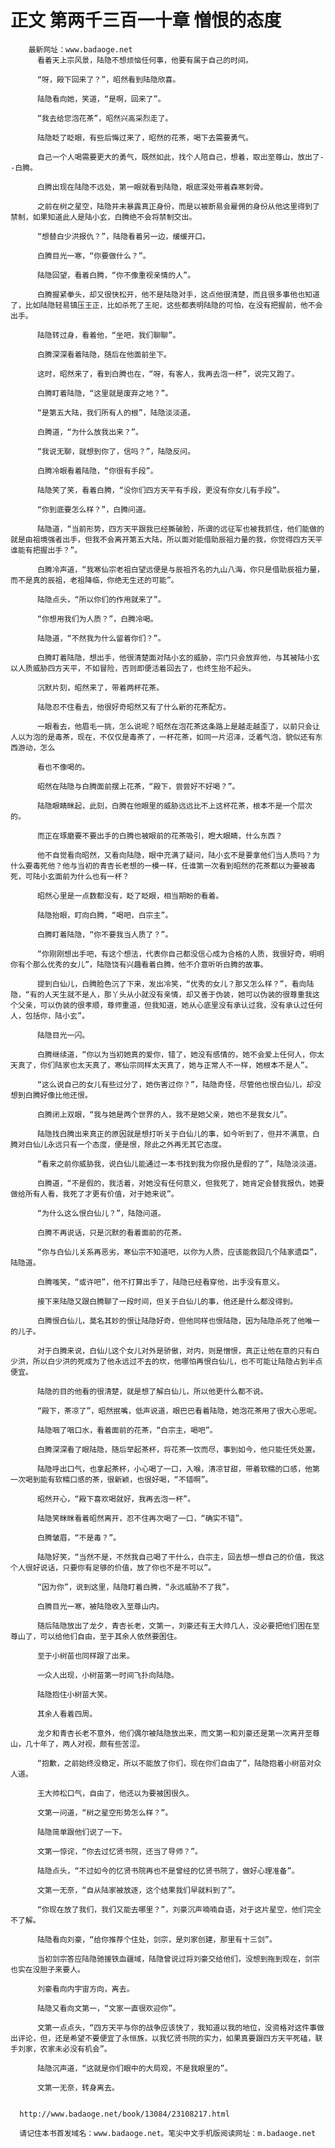 # 正文 第两千三百一十章 憎恨的态度
        最新网址：www.badaoge.net
          看着天上宗风景，陆隐不想烦恼任何事，他要有属于自己的时间。
      
          “呀，殿下回来了？”，昭然看到陆隐欣喜。
      
          陆隐看向她，笑道，“是啊，回来了”。
      
          “我去给您泡花茶”，昭然兴高采烈走了。
      
          陆隐眨了眨眼，有些后悔过来了，昭然的花茶，喝下去需要勇气。
      
          自己一个人喝需要更大的勇气，既然如此，找个人陪自己，想着，取出至尊山，放出了--白腾。
      
          白腾出现在陆隐不远处，第一眼就看到陆隐，眼底深处带着森寒刺骨。
      
          之前在树之星空，陆隐并未暴露真正身份，而是以被断易会雇佣的身份从他这里得到了禁制，如果知道此人是陆小玄，白腾绝不会将禁制交出。
      
          “想替白少洪报仇？”，陆隐看着另一边，缓缓开口。
      
          白腾目光一寒，“你要做什么？”。
      
          陆隐回望，看着白腾，“你不像重视亲情的人”。
      
          白腾握紧拳头，却又很快松开，他不是陆隐对手，这点他很清楚，而且很多事他也知道了，比如陆隐轻易镇压王正，比如杀死了王祀，这些都表明陆隐的可怕，在没有把握前，他不会出手。
      
          陆隐转过身，看着他，“坐吧，我们聊聊”。
      
          白腾深深看着陆隐，随后在他面前坐下。
      
          这时，昭然来了，看到白腾也在，“呀，有客人，我再去泡一杯”，说完又跑了。
      
          白腾盯着陆隐，“这里就是废弃之地？”。
      
          “是第五大陆，我们所有人的根”，陆隐淡淡道。
      
          白腾道，“为什么放我出来？”。
      
          “我说无聊，就想到你了，信吗？”，陆隐反问。
      
          白腾冷眼看着陆隐，“你很有手段”。
      
          陆隐笑了笑，看着白腾，“没你们四方天平有手段，更没有你女儿有手段”。
      
          “你到底要怎么样？”，白腾问道。
      
          陆隐道，“当前形势，四方天平跟我已经撕破脸，所谓的远征军也被我抓住，他们能做的就是由祖境强者出手，但我不会离开第五大陆，所以面对能借助辰祖力量的我，你觉得四方天平谁能有把握出手？”。
      
          白腾冷声道，“我寒仙宗老祖白望远便是与辰祖齐名的九山八海，你只是借助辰祖力量，而不是真的辰祖，老祖降临，你绝无生还的可能”。
      
          陆隐点头，“所以你们的作用就来了”。
      
          “你想用我们为人质？”，白腾冷喝。
      
          陆隐道，“不然我为什么留着你们？”。
      
          白腾盯着陆隐，想出手，他很清楚面对陆小玄的威胁，宗门只会放弃他，与其被陆小玄以人质威胁四方天平，不如冒险，否则即便活着回去了，也终生抬不起头。
      
          沉默片刻，昭然来了，带着两杯花茶。
      
          陆隐忍不住看去，他很好奇昭然又有了什么新的花茶配方。
      
          一眼看去，他眉毛一挑，怎么说呢？昭然在泡花茶这条路上是越走越歪了，以前只会让人以为泡的是毒茶，现在，不仅仅是毒茶了，一杯花茶，如同一片沼泽，泛着气泡，貌似还有东西游动，怎么
      
          看也不像喝的。
      
          昭然在陆隐与白腾面前摆上花茶，“殿下，尝尝好不好喝？”。
      
          陆隐眼睛眯起，此刻，白腾在他眼里的威胁远远比不上这杯花茶，根本不是一个层次的。
      
          而正在琢磨要不要出手的白腾也被眼前的花茶吸引，瞪大眼睛，什么东西？
      
          他不自觉看向昭然，又看向陆隐，眼中充满了疑问，陆小玄不是要拿他们当人质吗？为什么要毒死他？他与当初的青杏长老想的一模一样，任谁第一次看到昭然的花茶都以为要被毒死，可陆小玄面前为什么也有一杯？
      
          昭然心里是一点数都没有，眨了眨眼，相当期盼的看着。
      
          陆隐抬眼，盯向白腾，“喝吧，白宗主”。
      
          白腾盯着陆隐，“你不要我当人质了？”。
      
          “你刚刚想出手吧，有这个想法，代表你自己都没信心成为合格的人质，我很好奇，明明你有个那么优秀的女儿”，陆隐饶有兴趣看着白腾，他不介意听听白腾的故事。
      
          提到白仙儿，白腾脸色沉了下来，发出冷笑，“优秀的女儿？那又怎么样？”，看向陆隐，“有的人天生就不是人，那丫头从小就没有亲情，却又善于伪装，她可以伪装的很尊重我这个父亲，可以伪装的很孝顺，尊师重道，但我知道，她从心底里没有承认过我，没有承认过任何人，包括你，陆小玄”。
      
          陆隐目光一闪。
      
          白腾继续道，“你以为当初她真的爱你，错了，她没有感情的，她不会爱上任何人，你太天真了，你们陆家也太天真了，寒仙宗同样太天真了，她与正常人不一样，她根本不是人”。
      
          “这么说自己的女儿有些过分了，她伤害过你？”，陆隐奇怪，尽管他也恨白仙儿，却没想到白腾好像比他还恨。
      
          白腾闭上双眼，“我与她是两个世界的人，我不是她父亲，她也不是我女儿”。
      
          陆隐找白腾出来真正的原因就是想打听关于白仙儿的事，如今听到了，但并不满意，白腾对白仙儿永远只有一个态度，便是恨，除此之外再无其它态度。
      
          “看来之前你威胁我，说白仙儿能通过一本书找到我为你报仇是假的了”，陆隐淡淡道。
      
          白腾道，“不是假的，我活着，对她没有任何意义，但我死了，她肯定会替我报仇，她要做给所有人看，我死了才更有价值，对于她来说”。
      
          “为什么这么恨白仙儿？”，陆隐问道。
      
          白腾不再说话，只是沉默的看着面前的花茶。
      
          “你与白仙儿关系再恶劣，寒仙宗不知道吧，以你为人质，应该能救回几个陆家遗臣”，陆隐道。
      
          白腾嗤笑，“或许吧”，他不打算出手了，陆隐已经看穿他，出手没有意义。
      
          接下来陆隐又跟白腾聊了一段时间，但关于白仙儿的事，他还是什么都没得到。
      
          白腾恨白仙儿，莫名其妙的恨让陆隐好奇，但他同样也恨陆隐，因为陆隐杀死了他唯一的儿子。
      
          对于白腾来说，白仙儿这个女儿对外是骄傲，对内，则是憎恨，真正让他在意的只有白少洪，所以白少洪的死成为了他永远过不去的坎，他哪怕再恨白仙儿，也不可能让陆隐占到半点便宜。
      
          陆隐的目的他看的很清楚，就是想了解白仙儿，所以他更什么都不说。
      
          “殿下，茶凉了”，昭然抿嘴，低声说道，眼巴巴看着陆隐，她泡花茶用了很大心思呢。
      
          陆隐咽了咽口水，看着面前的花茶，“白宗主，喝吧”。
      
          白腾深深看了眼陆隐，随后举起茶杯，将花茶一饮而尽，事到如今，他只能任凭处置。
      
          陆隐呼出口气，也拿起茶杯，小心喝了一口，入喉，清凉甘甜，带着软糯的口感，他第一次喝到能有软糯口感的茶，很新颖，也很好喝，“不错啊”。
      
          昭然开心，“殿下喜欢喝就好，我再去泡一杯”。
      
          陆隐笑眯眯看着昭然离开，忍不住再次喝了一口，“确实不错”。
      
          白腾皱眉，“不是毒？”。
      
          陆隐好笑，“当然不是，不然我自己喝了干什么，白宗主，回去想一想自己的价值，我这个人很好说话，只要你有足够的价值，放了你也不是不可以”。
      
          “因为你”，说到这里，陆隐盯着白腾，“永远威胁不了我”。
      
          白腾目光一寒，被陆隐收入至尊山内。
      
          随后陆隐放出了龙夕，青杏长老，文第一，刘豪还有王大帅几人，没必要把他们困在至尊山了，可以给他们自由，至于其余人依然要困住。
      
          至于小树苗也同样跟了出来。
      
          一众人出现，小树苗第一时间飞扑向陆隐。
      
          陆隐抱住小树苗大笑。
      
          其余人看着四周。
      
          龙夕和青杏长老不意外，他们偶尔被陆隐放出来，而文第一和刘豪还是第一次离开至尊山，几十年了，两人对视，颇有些苦涩。
      
          “抱歉，之前始终没稳定，所以不能放了你们，现在你们自由了”，陆隐抱着小树苗对众人道。
      
          王大帅松口气，自由了，他还以为要被困很久。
      
          文第一问道，“树之星空形势怎么样？”。
      
          陆隐简单跟他们说了一下。
      
          文第一惊诧，“你去过忆贤书院，还当了导师？”。
      
          陆隐点头，“不过如今的忆贤书院再也不是曾经的忆贤书院了，做好心理准备”。
      
          文第一无奈，“自从陆家被放逐，这个结果我们早就料到了”。
      
          “你现在放了我们，我们又能去哪里？”，刘豪沉声喃喃自语，对于这片星空，他们完全不了解。
      
          陆隐看向刘豪，“给你推荐个住处，剑宗，是刘家创建，那里有十三剑”。
      
          当初剑宗答应陆隐驰援铁血疆域，陆隐曾说过将刘豪交给他们，没想到拖到现在，剑宗也实在没胆子来要人。
      
          刘豪看向内宇宙方向，离去。
      
          陆隐又看向文第一，“文家一直很欢迎你”。
      
          文第一点点头，“四方天平与你的战争应该快了，我知道以我的地位，没资格对这件事做出评论，但，还是希望不要便宜了永恒族，以我忆贤书院的实力，如果真要跟四方天平死磕，联手刘家，农家未必没有机会”。
      
          陆隐沉声道，“这就是你们眼中的大局观，不是我眼里的”。
      
          文第一无奈，转身离去。
      
      
      http://www.badaoge.net/book/13084/23108217.html
      
      请记住本书首发域名：www.badaoge.net。笔尖中文手机版阅读网址：m.badaoge.net